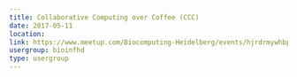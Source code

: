 ```yaml
---
title: Collaborative Computing over Coffee (CCC)
date: 2017-05-11
location: 
link: https://www.meetup.com/Biocomputing-Heidelberg/events/hjrdrmywhbpb/
usergroup: bioinfhd
type: usergroup
---
```


